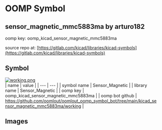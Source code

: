 # OOMP Symbol  
## sensor_magnetic_mmc5883ma  by arturo182  
  
oomp key: oomp_kicad_sensor_magnetic_mmc5883ma  
  
source repo at: [https://gitlab.com/kicad/libraries/kicad-symbols](https://gitlab.com/kicad/libraries/kicad-symbols)  
## Symbol  
  
[![working.png](working_600.png)](working.png)  
| name | value | 
| --- | --- | 
| symbol name | Sensor_Magnetic | 
| library name | Sensor_Magnetic | 
| oomp key | oomp_kicad_sensor_magnetic_mmc5883ma | 
| oomp bot github | https://github.com/oomlout/oomlout_oomp_symbol_bot/tree/main/kicad_sensor_magnetic_mmc5883ma/working | 
## Images  
